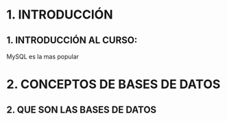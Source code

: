 # 1. INTRODUCCIÓN
## 1. INTRODUCCIÓN AL CURSO:
MySQL es la mas popular

# 2. CONCEPTOS DE BASES DE DATOS
## 2. QUE SON LAS BASES DE DATOS
